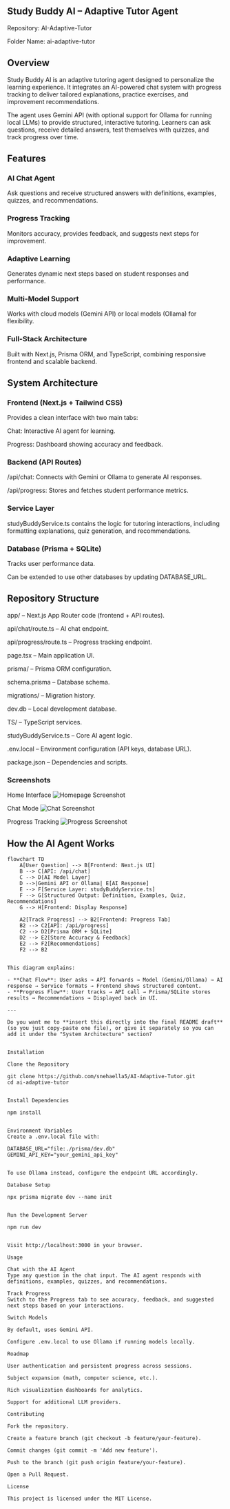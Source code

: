 ## Study Buddy AI – Adaptive Tutor Agent

Repository: AI-Adaptive-Tutor

Folder Name: ai-adaptive-tutor

## Overview

Study Buddy AI is an adaptive tutoring agent designed to personalize the learning experience. It integrates an AI-powered chat system with progress tracking to deliver tailored explanations, practice exercises, and improvement recommendations.

The agent uses Gemini API (with optional support for Ollama for running local LLMs) to provide structured, interactive tutoring. Learners can ask questions, receive detailed answers, test themselves with quizzes, and track progress over time.

## Features

### AI Chat Agent
Ask questions and receive structured answers with definitions, examples, quizzes, and recommendations.

### Progress Tracking
Monitors accuracy, provides feedback, and suggests next steps for improvement.

### Adaptive Learning
Generates dynamic next steps based on student responses and performance.

### Multi-Model Support
Works with cloud models (Gemini API) or local models (Ollama) for flexibility.

### Full-Stack Architecture
Built with Next.js, Prisma ORM, and TypeScript, combining responsive frontend and scalable backend.

## System Architecture

### Frontend (Next.js + Tailwind CSS)

Provides a clean interface with two main tabs:

Chat: Interactive AI agent for learning.

Progress: Dashboard showing accuracy and feedback.

### Backend (API Routes)

/api/chat: Connects with Gemini or Ollama to generate AI responses.

/api/progress: Stores and fetches student performance metrics.

### Service Layer

studyBuddyService.ts contains the logic for tutoring interactions, including formatting explanations, quiz generation, and recommendations.

### Database (Prisma + SQLite)

Tracks user performance data.

Can be extended to use other databases by updating DATABASE_URL.

## Repository Structure

app/ – Next.js App Router code (frontend + API routes).

api/chat/route.ts – AI chat endpoint.

api/progress/route.ts – Progress tracking endpoint.

page.tsx – Main application UI.

prisma/ – Prisma ORM configuration.

schema.prisma – Database schema.

migrations/ – Migration history.

dev.db – Local development database.

TS/ – TypeScript services.

studyBuddyService.ts – Core AI agent logic.

.env.local – Environment configuration (API keys, database URL).

package.json – Dependencies and scripts.

### Screenshots
Home Interface
![Homepage Screenshot](./screenshots/home_interface.jpeg)

Chat Mode
![Chat Screenshot](./screenshots/chat_mode.jpeg)

Progress Tracking
![Progress Screenshot](./screenshots/progress.jpeg) 


## How the AI Agent Works  

```mermaid
flowchart TD
    A[User Question] --> B[Frontend: Next.js UI]
    B --> C[API: /api/chat]
    C --> D[AI Model Layer]
    D -->|Gemini API or Ollama| E[AI Response]
    E --> F[Service Layer: studyBuddyService.ts]
    F --> G[Structured Output: Definition, Examples, Quiz, Recommendations]
    G --> H[Frontend: Display Response]

    A2[Track Progress] --> B2[Frontend: Progress Tab]
    B2 --> C2[API: /api/progress]
    C2 --> D2[Prisma ORM + SQLite]
    D2 --> E2[Store Accuracy & Feedback]
    E2 --> F2[Recommendations]
    F2 --> B2


This diagram explains:  

- **Chat Flow**: User asks → API forwards → Model (Gemini/Ollama) → AI response → Service formats → Frontend shows structured content.  
- **Progress Flow**: User tracks → API call → Prisma/SQLite stores results → Recommendations → Displayed back in UI.  

---

Do you want me to **insert this directly into the final README draft** (so you just copy-paste one file), or give it separately so you can add it under the "System Architecture" section?


Installation

Clone the Repository

git clone https://github.com/snehaella5/AI-Adaptive-Tutor.git
cd ai-adaptive-tutor


Install Dependencies

npm install


Environment Variables
Create a .env.local file with:

DATABASE_URL="file:./prisma/dev.db"
GEMINI_API_KEY="your_gemini_api_key"


To use Ollama instead, configure the endpoint URL accordingly.

Database Setup

npx prisma migrate dev --name init


Run the Development Server

npm run dev


Visit http://localhost:3000 in your browser.

Usage

Chat with the AI Agent
Type any question in the chat input. The AI agent responds with definitions, examples, quizzes, and recommendations.

Track Progress
Switch to the Progress tab to see accuracy, feedback, and suggested next steps based on your interactions.

Switch Models

By default, uses Gemini API.

Configure .env.local to use Ollama if running models locally.

Roadmap

User authentication and persistent progress across sessions.

Subject expansion (math, computer science, etc.).

Rich visualization dashboards for analytics.

Support for additional LLM providers.

Contributing

Fork the repository.

Create a feature branch (git checkout -b feature/your-feature).

Commit changes (git commit -m 'Add new feature').

Push to the branch (git push origin feature/your-feature).

Open a Pull Request.

License

This project is licensed under the MIT License.